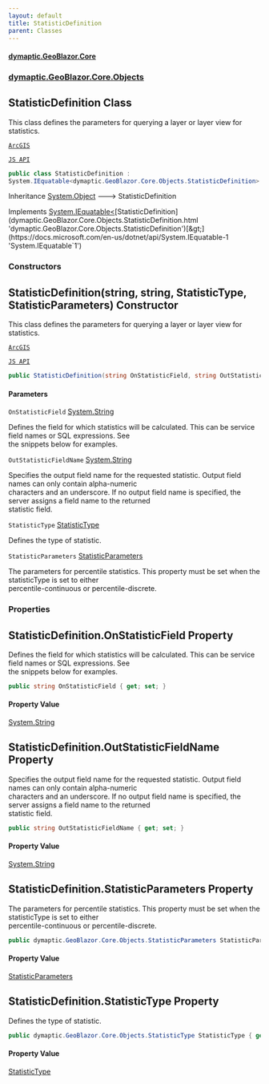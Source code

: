 ```yaml
---
layout: default
title: StatisticDefinition
parent: Classes
---
```

#### [dymaptic.GeoBlazor.Core](index.html 'index')
### [dymaptic.GeoBlazor.Core.Objects](index.html#dymaptic.GeoBlazor.Core.Objects 'dymaptic.GeoBlazor.Core.Objects')

## StatisticDefinition Class

This class defines the parameters for querying a layer or layer view for statistics.  
<a target="_blank" href="https://developers.arcgis.com/javascript/latest/api-reference/esri-rest-support-StatisticDefinition.html">  
    ArcGIS  
    JS API  
</a>

```csharp
public class StatisticDefinition :
System.IEquatable<dymaptic.GeoBlazor.Core.Objects.StatisticDefinition>
```

Inheritance [System.Object](https://docs.microsoft.com/en-us/dotnet/api/System.Object 'System.Object') &#129106; StatisticDefinition

Implements [System.IEquatable&lt;](https://docs.microsoft.com/en-us/dotnet/api/System.IEquatable-1 'System.IEquatable`1')[StatisticDefinition](dymaptic.GeoBlazor.Core.Objects.StatisticDefinition.html 'dymaptic.GeoBlazor.Core.Objects.StatisticDefinition')[&gt;](https://docs.microsoft.com/en-us/dotnet/api/System.IEquatable-1 'System.IEquatable`1')
### Constructors

<a name='dymaptic.GeoBlazor.Core.Objects.StatisticDefinition.StatisticDefinition(string,string,dymaptic.GeoBlazor.Core.Objects.StatisticType,dymaptic.GeoBlazor.Core.Objects.StatisticParameters)'></a>

## StatisticDefinition(string, string, StatisticType, StatisticParameters) Constructor

This class defines the parameters for querying a layer or layer view for statistics.  
<a target="_blank" href="https://developers.arcgis.com/javascript/latest/api-reference/esri-rest-support-StatisticDefinition.html">  
    ArcGIS  
    JS API  
</a>

```csharp
public StatisticDefinition(string OnStatisticField, string OutStatisticFieldName, dymaptic.GeoBlazor.Core.Objects.StatisticType StatisticType, dymaptic.GeoBlazor.Core.Objects.StatisticParameters StatisticParameters);
```
#### Parameters

<a name='dymaptic.GeoBlazor.Core.Objects.StatisticDefinition.StatisticDefinition(string,string,dymaptic.GeoBlazor.Core.Objects.StatisticType,dymaptic.GeoBlazor.Core.Objects.StatisticParameters).OnStatisticField'></a>

`OnStatisticField` [System.String](https://docs.microsoft.com/en-us/dotnet/api/System.String 'System.String')

Defines the field for which statistics will be calculated. This can be service field names or SQL expressions. See  
the snippets below for examples.

<a name='dymaptic.GeoBlazor.Core.Objects.StatisticDefinition.StatisticDefinition(string,string,dymaptic.GeoBlazor.Core.Objects.StatisticType,dymaptic.GeoBlazor.Core.Objects.StatisticParameters).OutStatisticFieldName'></a>

`OutStatisticFieldName` [System.String](https://docs.microsoft.com/en-us/dotnet/api/System.String 'System.String')

Specifies the output field name for the requested statistic. Output field names can only contain alpha-numeric  
characters and an underscore. If no output field name is specified, the server assigns a field name to the returned  
statistic field.

<a name='dymaptic.GeoBlazor.Core.Objects.StatisticDefinition.StatisticDefinition(string,string,dymaptic.GeoBlazor.Core.Objects.StatisticType,dymaptic.GeoBlazor.Core.Objects.StatisticParameters).StatisticType'></a>

`StatisticType` [StatisticType](dymaptic.GeoBlazor.Core.Objects.StatisticType.html 'dymaptic.GeoBlazor.Core.Objects.StatisticType')

Defines the type of statistic.

<a name='dymaptic.GeoBlazor.Core.Objects.StatisticDefinition.StatisticDefinition(string,string,dymaptic.GeoBlazor.Core.Objects.StatisticType,dymaptic.GeoBlazor.Core.Objects.StatisticParameters).StatisticParameters'></a>

`StatisticParameters` [StatisticParameters](dymaptic.GeoBlazor.Core.Objects.StatisticParameters.html 'dymaptic.GeoBlazor.Core.Objects.StatisticParameters')

The parameters for percentile statistics. This property must be set when the statisticType is set to either  
percentile-continuous or percentile-discrete.
### Properties

<a name='dymaptic.GeoBlazor.Core.Objects.StatisticDefinition.OnStatisticField'></a>

## StatisticDefinition.OnStatisticField Property

Defines the field for which statistics will be calculated. This can be service field names or SQL expressions. See  
the snippets below for examples.

```csharp
public string OnStatisticField { get; set; }
```

#### Property Value
[System.String](https://docs.microsoft.com/en-us/dotnet/api/System.String 'System.String')

<a name='dymaptic.GeoBlazor.Core.Objects.StatisticDefinition.OutStatisticFieldName'></a>

## StatisticDefinition.OutStatisticFieldName Property

Specifies the output field name for the requested statistic. Output field names can only contain alpha-numeric  
characters and an underscore. If no output field name is specified, the server assigns a field name to the returned  
statistic field.

```csharp
public string OutStatisticFieldName { get; set; }
```

#### Property Value
[System.String](https://docs.microsoft.com/en-us/dotnet/api/System.String 'System.String')

<a name='dymaptic.GeoBlazor.Core.Objects.StatisticDefinition.StatisticParameters'></a>

## StatisticDefinition.StatisticParameters Property

The parameters for percentile statistics. This property must be set when the statisticType is set to either  
percentile-continuous or percentile-discrete.

```csharp
public dymaptic.GeoBlazor.Core.Objects.StatisticParameters StatisticParameters { get; set; }
```

#### Property Value
[StatisticParameters](dymaptic.GeoBlazor.Core.Objects.StatisticParameters.html 'dymaptic.GeoBlazor.Core.Objects.StatisticParameters')

<a name='dymaptic.GeoBlazor.Core.Objects.StatisticDefinition.StatisticType'></a>

## StatisticDefinition.StatisticType Property

Defines the type of statistic.

```csharp
public dymaptic.GeoBlazor.Core.Objects.StatisticType StatisticType { get; set; }
```

#### Property Value
[StatisticType](dymaptic.GeoBlazor.Core.Objects.StatisticType.html 'dymaptic.GeoBlazor.Core.Objects.StatisticType')
